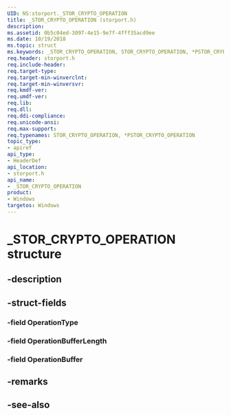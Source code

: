 ```yaml
---
UID: NS:storport._STOR_CRYPTO_OPERATION
title: _STOR_CRYPTO_OPERATION (storport.h)
description: 
ms.assetid: 0b5c04ed-3097-4e15-9e7f-4fff35acd9ee
ms.date: 10/19/2018
ms.topic: struct
ms.keywords: _STOR_CRYPTO_OPERATION, STOR_CRYPTO_OPERATION, *PSTOR_CRYPTO_OPERATION, 
req.header: storport.h
req.include-header:
req.target-type:
req.target-min-winverclnt:
req.target-min-winversvr:
req.kmdf-ver:
req.umdf-ver:
req.lib:
req.dll:
req.ddi-compliance:
req.unicode-ansi:
req.max-support:
req.typenames: STOR_CRYPTO_OPERATION, *PSTOR_CRYPTO_OPERATION
topic_type: 
- apiref
api_type: 
- HeaderDef
api_location: 
- storport.h
api_name: 
- _STOR_CRYPTO_OPERATION
product:
- Windows
targetos: Windows
---
```


# _STOR_CRYPTO_OPERATION structure

## -description


## -struct-fields

### -field OperationType
 
### -field OperationBufferLength
 
### -field OperationBuffer
 

## -remarks

## -see-also

